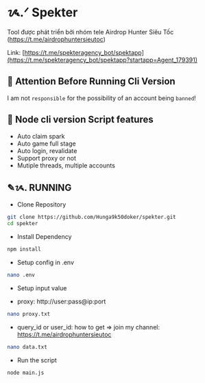 # ᝰ.ᐟ Spekter

Tool được phát triển bởi nhóm tele Airdrop Hunter Siêu Tốc (https://t.me/airdrophuntersieutoc)

Link: [https://t.me/spekteragency_bot/spektapp](https://t.me/spekteragency_bot/spektapp?startapp=Agent_179391)

## 🚨 Attention Before Running Cli Version

I am not `responsible` for the possibility of an account being `banned`!

## 📎 Node cli version Script features

- Auto claim spark
- Auto game full stage
- Auto login, revalidate
- Support proxy or not
- Mutiple threads, multiple accounts

## ✎ᝰ. RUNNING

- Clone Repository

```bash
git clone https://github.com/Hunga9k50doker/spekter.git
cd spekter
```

- Install Dependency

```bash
npm install
```

- Setup config in .env

```bash
nano .env
```

- Setup input value

* proxy: http://user:pass@ip:port

```bash
nano proxy.txt
```

- query_id or user_id: how to get => join my channel: https://t.me/airdrophuntersieutoc

```bash
nano data.txt
```

- Run the script

```bash
node main.js
```
